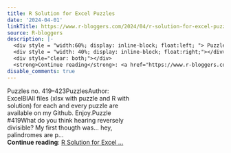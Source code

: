 ```yaml
---
title: R Solution for Excel Puzzles
date: '2024-04-01'
linkTitle: https://www.r-bloggers.com/2024/04/r-solution-for-excel-puzzles-17/
source: R-bloggers
description: |-
  <div style = "width:60%; display: inline-block; float:left; "> Puzzles no. 419–423PuzzlesAuthor: ExcelBIAll files (xlsx with puzzle and R with solution) for each and every puzzle are available on my Github. Enjoy.Puzzle #419What do you think hearing reversely divisible? My first thougth was… hey, palindromes are p...</div>
  <div style = "width: 40%; display: inline-block; float:right;"></div>
  <div style="clear: both;"></div>
  <strong>Continue reading</strong>: <a href="https://www.r-bloggers.com/2024/04/r-solution-for-excel-puzzles-17/">R Solution for Excel ...
disable_comments: true
---
```

<div style = "width:60%; display: inline-block; float:left; "> Puzzles no. 419–423PuzzlesAuthor: ExcelBIAll files (xlsx with puzzle and R with solution) for each and every puzzle are available on my Github. Enjoy.Puzzle #419What do you think hearing reversely divisible? My first thougth was… hey, palindromes are p...</div>
<div style = "width: 40%; display: inline-block; float:right;"></div>
<div style="clear: both;"></div>
<strong>Continue reading</strong>: <a href="https://www.r-bloggers.com/2024/04/r-solution-for-excel-puzzles-17/">R Solution for Excel ...